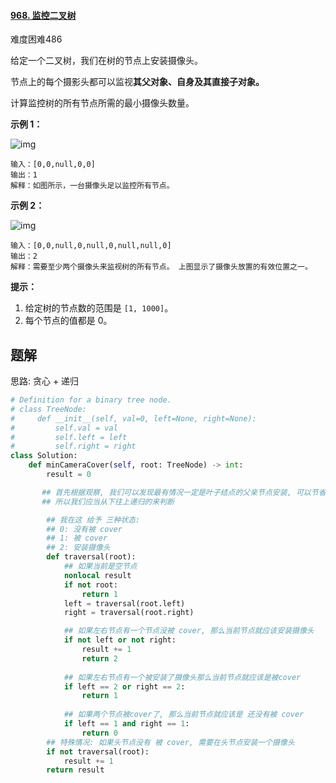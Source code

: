 #### [968. 监控二叉树](https://leetcode.cn/problems/binary-tree-cameras/)

难度困难486

给定一个二叉树，我们在树的节点上安装摄像头。

节点上的每个摄影头都可以监视**其父对象、自身及其直接子对象。**

计算监控树的所有节点所需的最小摄像头数量。

 

**示例 1：**

![img](https://assets.leetcode-cn.com/aliyun-lc-upload/uploads/2018/12/29/bst_cameras_01.png)

```
输入：[0,0,null,0,0]
输出：1
解释：如图所示，一台摄像头足以监控所有节点。
```

**示例 2：**

![img](https://assets.leetcode-cn.com/aliyun-lc-upload/uploads/2018/12/29/bst_cameras_02.png)

```
输入：[0,0,null,0,null,0,null,null,0]
输出：2
解释：需要至少两个摄像头来监视树的所有节点。 上图显示了摄像头放置的有效位置之一。
```


**提示：**

1. 给定树的节点数的范围是 `[1, 1000]`。
2. 每个节点的值都是 0。



## 题解

思路: 贪心 + 递归

~~~python
# Definition for a binary tree node.
# class TreeNode:
#     def __init__(self, val=0, left=None, right=None):
#         self.val = val
#         self.left = left
#         self.right = right
class Solution:
    def minCameraCover(self, root: TreeNode) -> int:
        result = 0

       ## 首先根据观察, 我们可以发现最有情况一定是叶子结点的父亲节点安装, 可以节省摄像头
       ## 所以我们应当从下往上递归的来判断

        ## 我在这 给予 三种状态: 
        ## 0: 没有被 cover
        ## 1: 被 cover 
        ## 2: 安装摄像头
        def traversal(root):
            ## 如果当前是空节点
            nonlocal result
            if not root:
                return 1
            left = traversal(root.left)
            right = traversal(root.right)

            ## 如果左右节点有一个节点没被 cover, 那么当前节点就应该安装摄像头
            if not left or not right:
                result += 1
                return 2
            
            ## 如果左右节点有一个被安装了摄像头那么当前节点就应该是被cover
            if left == 2 or right == 2:
                return 1
            
            ## 如果两个节点被cover了, 那么当前节点就应该是 还没有被 cover
            if left == 1 and right == 1:
                return 0
        ## 特殊情况: 如果头节点没有 被 cover, 需要在头节点安装一个摄像头
        if not traversal(root):
            result += 1
        return result
~~~


